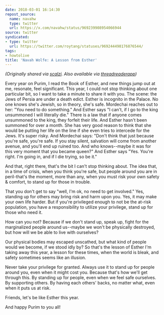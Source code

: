 ```yaml
---
date: 2018-03-01 16:14:30
repost_source:
  name: navahw
  type: twitter
  url: https://x.com/navahw/status/969239908954066944
source: twitter
syndicated:
- type: twitter
  url: https://twitter.com/roytang/statuses/969244498176876544/
tags:
- howtolive
title: 'Navah Wolfe: A Lesson from Esther'
---
```


*(Originally shared via [scalzi](https://twitter.com/scalzi/statuses/969244146757185536/). Also available via [threadreaderapp](https://threadreaderapp.com/thread/969239908954066944.html))*

Every year on Purim, I read the Book of Esther, and new things jump out at me, resonate, feel significant. This year, I could not stop thinking about one particular bit, so I want to take a minute to share it with you.
The scene: the Jews of Persia are under a death edict. Esther is incognito in the Palace. No one knows she's Jewish, so in theory, she's safe. Mordechai reaches out to her: "You need to do something." And Esther says "I can't, if I go to the king unsummoned I will literally die."
There is a law that if anyone comes unsummoned to the king, they forfeit their life. And Esther hasn't been summoned for over a month. She has very good reason to think that she would be putting her life on the line if she even tries to intercede for the Jews. It's super risky.
And Mordechai says: "Don't think that just because you're safe, you're safe. If you stay silent, salvation will come from another avenue, and you'll end up ruined too. And who knows--maybe it was for this very moment that you became queen?"
And Esther says "Yes. You're right. I'm going in, and if I die trying, so be it."

And that, right there, that's the bit I can't stop thinking about.
The idea that, in a time of crisis, when you think you're safe, but people around you are in peril-that's the moment, more than any, when you must risk your own safety & comfort, to stand up for those in trouble.

That you don't get to say "well, I'm ok, no need to get involved."
Yes, standing up for others may bring risk and harm upon you. Yes, it may make your own life harder. But if you're privileged enough to not be the at-risk population, you have a responsibility to utilize your privilege, stand up for those who need it.

How can you not?
Because if we don't stand up, speak up, fight for the marginalized people around us--maybe we won't be physically destroyed, but how will we be able to live with ourselves?

Our physical bodies may escaped unscathed, but what kind of people would we become, if we stood idly by?
So that's the lesson of Esther I'm taking away this year, a lesson for these times, when the world is bleak, and safety sometimes seems like an illusion.

Never take your privilege for granted. Always use it to stand up for people around you, even when it might cost you.
Because that's how we'll get through this. By standing up for people, even when we feel safe ourselves. By supporting others. By having each others' backs, no matter what, even when it puts us at risk.

Friends, let's be like Esther this year.

And happy Purim to you all!



